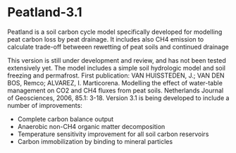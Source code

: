 # Peatland-3.1
Peatland is a soil carbon cycle model specifically developed for modelling peat carbon loss by peat drainage. It includes also CH4 emission to calculate trade-off betweeen rewetting of peat soils and continued drainage

This version is still under development and review, and has not been tested extensively yet.
The model includes a simple soil hydrologic model and soil freezing and permafrost. First publication:
VAN HUISSTEDEN, J.; VAN DEN BOS, Remco; ALVAREZ, I. Marticorena. Modelling the effect of water-table management on CO2 and CH4 fluxes from peat soils. Netherlands Journal of Geosciences, 2006, 85.1: 3-18.
Version 3.1 is being developed to include a number of improvements:
- Complete carbon balance output
- Anaerobic non-CH4 organic matter decomposition
- Temperature sensitivity improvement for all soil carbon reservoirs
- Carbon immobilization by binding to mineral particles
